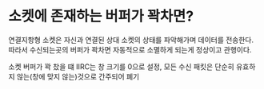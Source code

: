 # 소켓에 존재하는 버퍼가 꽉차면?
연결지항형 소켓은 자신과 연결된 상대 소켓의 상태를 파악해가며 데이터를 전송한다.<br>
따라서 수신되는곳의 버퍼가 꽉차면 자동적으로 소멸하게 되는게 정상이고 관행이다.

소켓 버퍼가 꽉 찼을 떄 IIRC는 창 크기를 0으로 설정,
모든 수신 패킷은 단순히 유효하지 않는(창에 맞지 않는)것으로 간주되어 폐기

